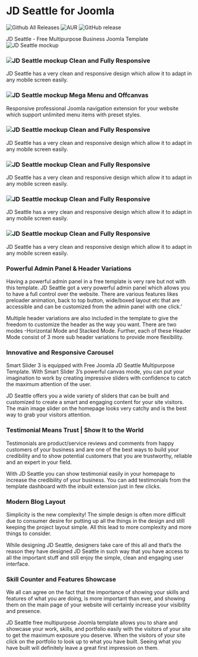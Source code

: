 # JD Seattle for Joomla
![Github All Releases](https://img.shields.io/github/downloads/joomdev/jd_seattle/total.svg)
![AUR](https://img.shields.io/aur/license/yaourt.svg)
![GitHub release](https://img.shields.io/github/release/joomdev/jd_seattle.svg)

JD Seattle - Free Multipurpose Business Joomla Template
![JD Seattle mockup](https://cdn.joomdev.com/images/jd-seattle-desktop-thumb.jpg)

### ![JD Seattle mockup](https://cdn.joomdev.com/images/templates/landing_page/icons/fully_responsive_design.png) Clean and Fully Responsive
JD Seattle has a very clean and responsive design which allow it to adapt in any mobile screen easily.

### ![JD Seattle mockup](https://cdn.joomdev.com/images/templates/landing_page/icons/clean_and_lightweight.png) Mega Menu and Offcanvas
Responsive professional Joomla navigation extension for your website which support unlimited menu items with preset styles.

### ![JD Seattle mockup](https://cdn.joomdev.com/images/templates/landing_page/icons/fully_responsive_design.png) Clean and Fully Responsive
JD Seattle has a very clean and responsive design which allow it to adapt in any mobile screen easily.

### ![JD Seattle mockup](https://cdn.joomdev.com/images/templates/landing_page/icons/fully_responsive_design.png) Clean and Fully Responsive
JD Seattle has a very clean and responsive design which allow it to adapt in any mobile screen easily.

### ![JD Seattle mockup](https://cdn.joomdev.com/images/templates/landing_page/icons/fully_responsive_design.png) Clean and Fully Responsive
JD Seattle has a very clean and responsive design which allow it to adapt in any mobile screen easily.

### ![JD Seattle mockup](https://cdn.joomdev.com/images/templates/landing_page/icons/fully_responsive_design.png) Clean and Fully Responsive
JD Seattle has a very clean and responsive design which allow it to adapt in any mobile screen easily.

### Powerful Admin Panel & Header Variations
Having a powerful admin panel in a free template is very rare but not with this template. JD Seattle got a very powerful admin panel which allows you to have a full control over the website. There are various features likes preloader animation, back to top button, wide/boxed layout etc that are accessible and can be customized from the admin panel with one click.’

Multiple header variations are also included in the template to give the freedom to customize the header as the way you want. There are two modes -Horizontal Mode and Stacked Mode. Further, each of these Header Mode consist of 3 more sub header variations to provide more flexibility.

### Innovative and Responsive Carousel
Smart Slider 3 is equipped with Free Joomla JD Seattle Multipurpose Template. With Smart Slider 3’s powerful canvas mode, you can put your imagination to work by creating impressive sliders with confidence to catch the maximum attention of the user.

JD Seattle offers you a wide variety of sliders that can be built and customized to create a smart and engaging content for your site visitors. The main image slider on the homepage looks very catchy and is the best way to grab your visitors attention.

### Testimonial Means Trust | Show It to the World
Testimonials are product/service reviews and comments from happy customers of your business and are one of the best ways to build your credibility and to show potential customers that you are trustworthy, reliable and an expert in your field.

With JD Seattle you can show testimonial easily in your homepage to increase the credibility of your business. You can add testimonials from the template dashboard with the inbuilt extension just in few clicks.

### Modern Blog Layout
Simplicity is the new complexity! The simple design is often more difficult due to consumer desire for putting up all the things in the design and still keeping the project layout simple. All this lead to more complexity and more things to consider.

While designing JD Seattle, designers take care of this all and that’s the reason they have designed JD Seattle in such way that you have access to all the important stuff and still enjoy the simple, clean and engaging user interface.

### Skill Counter and Features Showcase
We all can agree on the fact that the importance of showing your skills and features of what you are doing, is more important than ever, and showing them on the main page of your website will certainly increase your visibility and presence.

JD Seattle free multipurpose Joomla template allows you to share and showcase your work, skills, and portfolio easily with the visitors of your site to get the maximum exposure you deserve. When the visitors of your site click on the portfolio to look up to what you have built. Seeing what you have built will definitely leave a great first impression on them.
